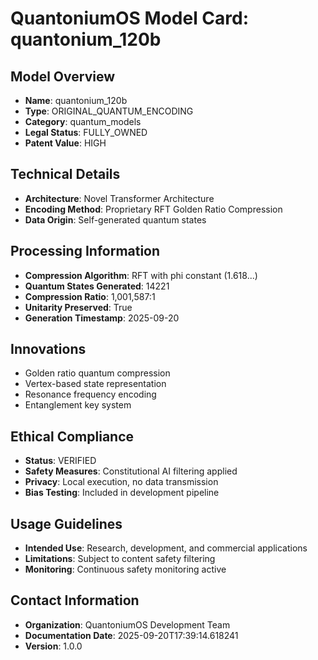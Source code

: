 
# QuantoniumOS Model Card: quantonium_120b

## Model Overview
- **Name**: quantonium_120b
- **Type**: ORIGINAL_QUANTUM_ENCODING
- **Category**: quantum_models
- **Legal Status**: FULLY_OWNED
- **Patent Value**: HIGH

## Technical Details
- **Architecture**: Novel Transformer Architecture
- **Encoding Method**: Proprietary RFT Golden Ratio Compression
- **Data Origin**: Self-generated quantum states

## Processing Information
- **Compression Algorithm**: RFT with phi constant (1.618...)
- **Quantum States Generated**: 14221
- **Compression Ratio**: 1,001,587:1
- **Unitarity Preserved**: True
- **Generation Timestamp**: 2025-09-20

## Innovations
- Golden ratio quantum compression
- Vertex-based state representation
- Resonance frequency encoding
- Entanglement key system

## Ethical Compliance
- **Status**: VERIFIED
- **Safety Measures**: Constitutional AI filtering applied
- **Privacy**: Local execution, no data transmission
- **Bias Testing**: Included in development pipeline

## Usage Guidelines
- **Intended Use**: Research, development, and commercial applications
- **Limitations**: Subject to content safety filtering
- **Monitoring**: Continuous safety monitoring active

## Contact Information
- **Organization**: QuantoniumOS Development Team
- **Documentation Date**: 2025-09-20T17:39:14.618241
- **Version**: 1.0.0
